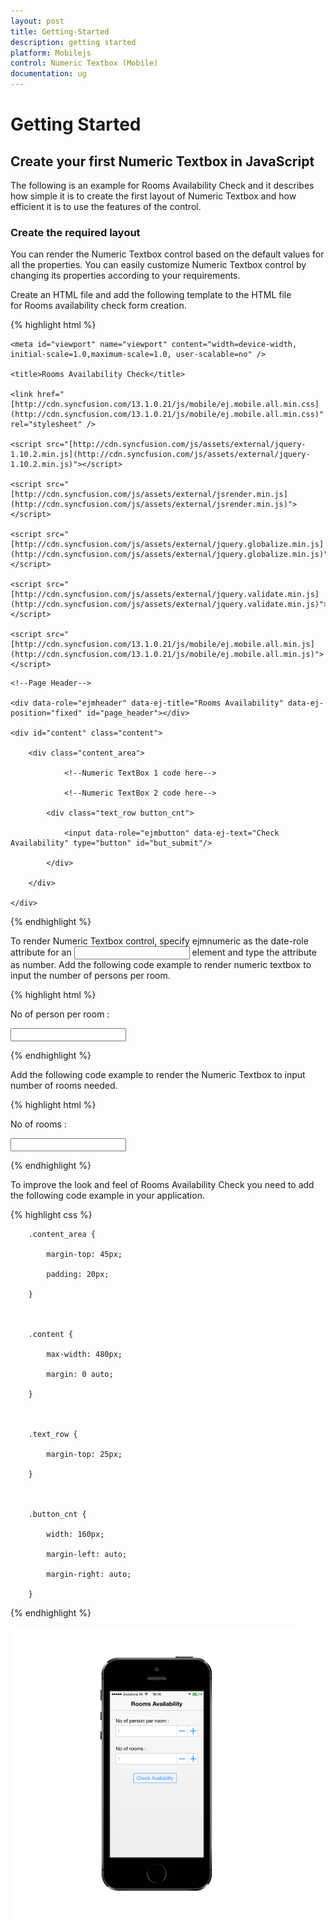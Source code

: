 ```yaml
---
layout: post
title: Getting-Started
description: getting started
platform: Mobilejs
control: Numeric Textbox (Mobile)
documentation: ug
---
```


# Getting Started

## Create your first Numeric Textbox in JavaScript

The following is an example for Rooms Availability Check and it describes how simple it is to create the first layout of Numeric Textbox and how efficient it is to use the features of the control.

### Create the required layout

You can render the Numeric Textbox control based on the default values for all the properties. You can easily customize Numeric Textbox control by changing its properties according to your requirements.

Create an HTML file and add the following template to the HTML file for Rooms availability check form creation.

{% highlight html %}

<!DOCTYPE html>

<html>

<head>

    <meta id="viewport" name="viewport" content="width=device-width, initial-scale=1.0,maximum-scale=1.0, user-scalable=no" />

    <title>Rooms Availability Check</title>

    <link href="[http://cdn.syncfusion.com/13.1.0.21/js/mobile/ej.mobile.all.min.css](http://cdn.syncfusion.com/13.1.0.21/js/mobile/ej.mobile.all.min.css)" rel="stylesheet" />

    <script src="[http://cdn.syncfusion.com/js/assets/external/jquery-1.10.2.min.js](http://cdn.syncfusion.com/js/assets/external/jquery-1.10.2.min.js)"></script>

    <script src="[http://cdn.syncfusion.com/js/assets/external/jsrender.min.js](http://cdn.syncfusion.com/js/assets/external/jsrender.min.js)"></script>

    <script src="[http://cdn.syncfusion.com/js/assets/external/jquery.globalize.min.js](http://cdn.syncfusion.com/js/assets/external/jquery.globalize.min.js)"></script>

    <script src="[http://cdn.syncfusion.com/js/assets/external/jquery.validate.min.js](http://cdn.syncfusion.com/js/assets/external/jquery.validate.min.js)"></script>

    <script src="[http://cdn.syncfusion.com/13.1.0.21/js/mobile/ej.mobile.all.min.js](http://cdn.syncfusion.com/13.1.0.21/js/mobile/ej.mobile.all.min.js)"> </script>

</head>

<body>

    <!--Page Header-->

    <div data-role="ejmheader" data-ej-title="Rooms Availability" data-ej-position="fixed" id="page_header"></div>

    <div id="content" class="content">

        <div class="content_area">

				<!--Numeric TextBox 1 code here-->

                <!--Numeric TextBox 2 code here-->

            <div class="text_row button_cnt">

                <input data-role="ejmbutton" data-ej-text="Check Availability" type="button" id="but_submit"/>

            </div>

        </div>

    </div>    

</body>

</html>

{% endhighlight %}

To render Numeric Textbox control, specify ejmnumeric as the date-role attribute for an <input> element and type the attribute as number. Add the following code example to render numeric textbox to input the number of persons per room.

{% highlight html %}

<!--Numeric TextBox 1 code-->

<div class="text_row">

   <label>No of person per room :</label>

   <input data-role="ejmnumeric" data-ej-watermarktext="1" data-ej-showspinbutton="true" data-ej-minvalue="1" data-ej-maxvalue="6" type="number" name="person" id="persontext" />

</div>

{% endhighlight %}

Add the following code example to render the Numeric Textbox to input number of rooms needed.

{% highlight html %}

<!--Numeric TextBox 2 code-->

<div class="text_row">

   <label>No of rooms :</label>

   <input data-role="ejmnumeric" data-ej-watermarktext="1" data-ej-showspinbutton="true" data-ej-minvalue="1" data-ej-maxvalue="5" type="number" name="rooms" id="roomstxt" />

</div>

{% endhighlight %}

To improve the look and feel of Rooms Availability Check you need to add the following code example in your application.

{% highlight css %}

        .content_area {

            margin-top: 45px;

            padding: 20px;

        }



        .content {

            max-width: 480px;

            margin: 0 auto;

        }



        .text_row {

            margin-top: 25px;

        }



        .button_cnt {

            width: 160px;

            margin-left: auto;

            margin-right: auto;

        }

{% endhighlight %}

![C:/Users/sridhar.SYNCLAPN3965/Downloads/mockup/IMG_0539_iphone5s_spacegrey_portrait.png](Getting-Started_images/Getting-Started_img1.png)